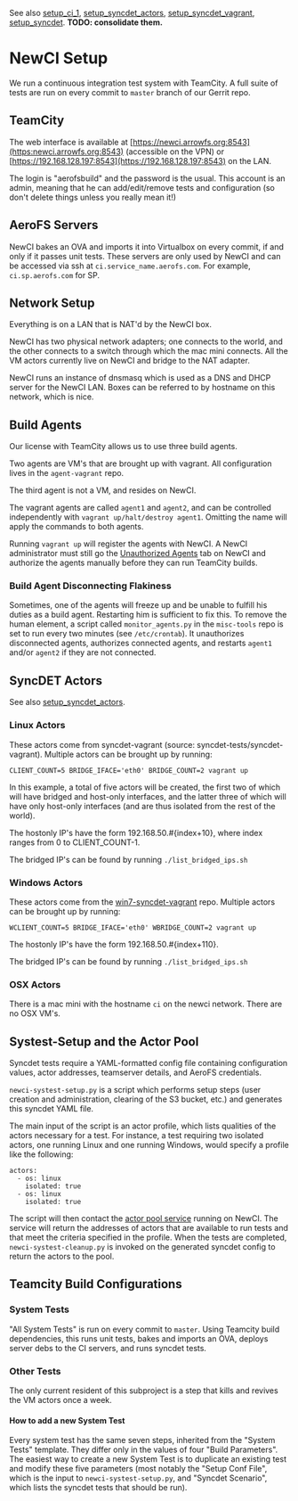 See also [setup_ci_1](setup_ci_1.html), [setup_syncdet_actors](setup_syncdet_actors.html), [setup_syncdet_vagrant](setup_syncdet_vagrant.html), [setup_syncdet](setup_syncdet.html). **TODO: consolidate them.**

# NewCI Setup

We run a continuous integration test system with TeamCity. A full suite of tests are run on every commit to `master` branch of our Gerrit repo. 

## TeamCity

The web interface is available at [https://newci.arrowfs.org:8543](https:newci.arrowfs.org:8543) (accessible on the VPN) or [https://192.168.128.197:8543](https://192.168.128.197:8543) on the LAN. 

The login is "aerofsbuild" and the password is the usual. This account is an admin, meaning that he can add/edit/remove tests and configuration (so don't delete things unless you really mean it!)

## AeroFS Servers

NewCI bakes an OVA and imports it into Virtualbox on every commit, if and only if it passes unit tests. These servers are only used by NewCI and can be accessed via ssh at `ci.service_name.aerofs.com`. For example, ` ci.sp.aerofs.com` for SP.

## Network Setup

Everything is on a LAN that is NAT'd by the NewCI box. 

NewCI has two physical network adapters; one connects to the world, and the other connects to a switch through which the mac mini connects. All the VM actors currently live on NewCI and bridge to the NAT adapter.

NewCI runs an instance of dnsmasq which is used as a DNS and DHCP server for the NewCI LAN. Boxes can be referred to by hostname on this network, which is nice.


## Build Agents

Our license with TeamCity allows us to use three build agents.

Two agents are VM's that are brought up with vagrant. All configuration lives in the `agent-vagrant` repo.

The third agent is not a VM, and resides on NewCI.

The vagrant agents are called `agent1` and `agent2`, and can be controlled independently with `vagrant up/halt/destroy agent1`. Omitting the name will apply the commands to both agents. 

Running `vagrant up` will register the agents with NewCI. A NewCI administrator must still go the [Unauthorized Agents](https://newci.arrowfs.org:8543/agents.html?tab=unauthorizedAgents) tab on NewCI and authorize the agents manually before they can run TeamCity builds. 

### Build Agent Disconnecting Flakiness

Sometimes, one of the agents will freeze up and be unable to fulfill his duties as a build agent. Restarting him is sufficient to fix this. To remove the human element, a script called `monitor_agents.py` in the `misc-tools` repo is set to run every two minutes (see `/etc/crontab`). It unauthorizes disconnected agents, authorizes connected agents, and restarts `agent1` and/or `agent2` if they are not connected.

## SyncDET Actors

See also [setup_syncdet_actors](setup_syncdet_actors.html).

### Linux Actors

These actors come from syncdet-vagrant (source: syncdet-tests/syncdet-vagrant). Multiple actors can be brought up by running:

`CLIENT_COUNT=5 BRIDGE_IFACE='eth0' BRIDGE_COUNT=2 vagrant up`

In this example, a total of five actors will be created, the first two of which will have bridged and host-only interfaces, and the latter three of which will have only host-only interfaces (and are thus isolated from the rest of the world).

The hostonly IP's have the form 192.168.50.#{index+10}, where index ranges from 0 to CLIENT_COUNT-1.

The bridged IP's can be found by running `./list_bridged_ips.sh`

### Windows Actors

These actors come from the [win7-syncdet-vagrant](https://github.arrowfs.org/jonathang/win7-syncdet-vagrant) repo. Multiple actors can be brought up by running:

`WCLIENT_COUNT=5 BRIDGE_IFACE='eth0' WBRIDGE_COUNT=2 vagrant up`

The hostonly IP's have the form 192.168.50.#{index+110}.

The bridged IP's can be found by running `./list_bridged_ips.sh`

### OSX Actors

There is a mac mini with the hostname `ci` on the newci network. There are no OSX VM's.


## Systest-Setup and the Actor Pool

Syncdet tests require a YAML-formatted config file containing configuration values, actor addresses, teamserver details, and AeroFS credentials.

`newci-systest-setup.py` is a script which performs setup steps (user creation and administration, clearing of the S3 bucket, etc.) and generates this syncdet YAML file. 

The main input of the script is an actor profile, which lists qualities of the actors necessary for a test. For instance, a test requiring two isolated actors, one running Linux and one running Windows, would specify a profile like the following:

    actors:
      - os: linux
        isolated: true
      - os: linux
        isolated: true

The script will then contact the [actor pool service](https://github.arrowfs.org/jonathang/actor-pool) running on NewCI. The service will return the addresses of actors that are available to run tests and that meet the criteria specified in the profile. When the tests are completed, `newci-systest-cleanup.py` is invoked on the generated syncdet config to return the actors to the pool.

## Teamcity Build Configurations

### System Tests

"All System Tests" is run on every commit to `master`. Using Teamcity build dependencies, this runs unit tests, bakes and imports an OVA, deploys server debs to the CI servers, and runs syncdet tests.

### Other Tests

The only current resident of this subproject is a step that kills and revives the VM actors once a week.


#### How to add a new System Test

Every system test has the same seven steps, inherited from the "System Tests" template. They differ only in the values of four "Build Parameters". The easiest way to create a new System Test is to duplicate an existing test and modify these five parameters (most notably the "Setup Conf File", which is the input to `newci-systest-setup.py`, and "Syncdet Scenario", which lists the syncdet tests that should be run).